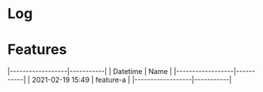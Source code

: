 # Log

# Features
|------------------|-----------|
| Datetime         | Name      |
|------------------|-----------|
| 2021-02-19 15:49 | feature-a |
|------------------|-----------|
